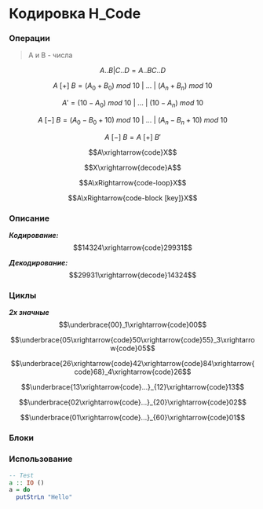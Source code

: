# Кодировка H_Code

### Операции
> A и B - числа


$$A..B | C..D = A..BC..D$$

$$A\ [+]\ B = (A_0 + B_0)\ mod\ 10\ |\ ...\ |\ (A_n + B_n)\ mod\ 10$$

$$A' = (10 - A_0)\ mod\ 10\ |\ ...\ |\ (10 - A_n)\ mod\ 10$$

$$A\ [-]\ B = (A_0 - B_0 + 10)\ mod\ 10\ |\ ...\ |\ (A_n - B_n + 10)\ mod\ 10$$

$$A\ [-]\ B = A\ [+]\ B'$$

$$A\xrightarrow{code}X$$

$$X\xrightarrow{decode}A$$

$$A\xRightarrow{code-loop}X$$

$$A\xRightarrow{code-block [key]}X$$

### Описание
***Кодирование:***
$$14324\xrightarrow{code}29931$$

***Декодирование:***
$$29931\xrightarrow{decode}14324$$

### Циклы
***2х значные***
$$\underbrace{00}_1\xrightarrow{code}00$$

$$\underbrace{05\xrightarrow{code}50\xrightarrow{code}55}_3\xrightarrow{code}05$$

$$\underbrace{26\xrightarrow{code}42\xrightarrow{code}84\xrightarrow{code}68}_4\xrightarrow{code}26$$

$$\underbrace{13\xrightarrow{code}...}_{12}\xrightarrow{code}13$$

$$\underbrace{02\xrightarrow{code}...}_{20}\xrightarrow{code}02$$

$$\underbrace{01\xrightarrow{code}...}_{60}\xrightarrow{code}01$$

### Блоки

### Использование

```haskell
-- Test
a :: IO ()
a = do
  putStrLn "Hello"
```